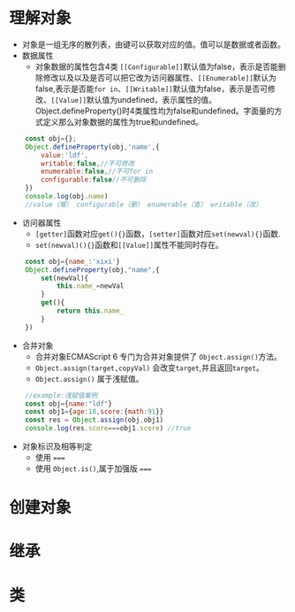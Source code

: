 # 理解对象

- 对象是一组无序的散列表，由键可以获取对应的值。值可以是数据或者函数。
- 数据属性
  - 对象数据的属性包含4类 `[[Configurable]]`默认值为false，表示是否能删除修改以及以及是否可以把它改为访问器属性、`[[Enumerable]]`默认为false,表示是否能`for in`、`[[Writable]]`默认值为false，表示是否可修改、`[[Value]]`默认值为undefined，表示属性的值。Object.defineProperty()时4类属性均为false和undefined。字面量的方式定义那么对象数据的属性为true和undefined。
  
```js
    const obj={};
    Object.defineProperty(obj,'name',{
        value:'ldf',
        writable:false,//不可修改
        enumerable:false,//不可for in
        configurable:false//不可删除
    })
    console.log(obj.name)
    //value（增） configurable（删） enumerable（查） writable（改）
```

- 访问器属性
  - `[getter]`函数对应`get(){}`函数，`[setter]`函数对应`set(newval){}`函数.
  - `set(newval)(){}`函数和`[[Value]]`属性不能同时存在。
  
```js
    const obj={name_:'xixi'}
    Object.defineProperty(obj,"name",{
        set(newVal){
            this.name_=newVal
        }
        get(){
            return this.name_
        }
    })

```

- 合并对象
  - 合并对象ECMAScript 6 专门为合并对象提供了 `Object.assign()`方法。
  - `Object.assign(target,copyVal)` 会改变`target`,并且返回`target`。
  - `Object.assign()` 属于浅赋值。
  
```js
    //example:浅赋值案例
    const obj={name:"ldf"}
    const obj1={age:18,score:{math:91}}
    const res = Object.assign(obj,obj1)
    console.log(res.score===obj1.score) //true
```

- 对象标识及相等判定
  - 使用 `===`
  - 使用 `Object.is()`,属于加强版 `===` 

# 创建对象

# 继承

# 类